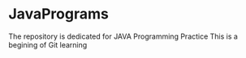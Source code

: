 # JavaPrograms
The repository is dedicated for JAVA Programming Practice
This is a begining of Git learning